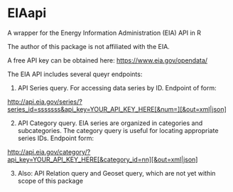 # EIAapi
A wrapper for the Energy Information Administration (EIA) API in R

The author of this package is not affiliated with the EIA.

A free API key can be obtained here: https://www.eia.gov/opendata/

The EIA API includes several queyr endpoints:
 1) API Series query. For accessing data series by ID. Endpoint of form:
 
 http://api.eia.gov/series/?series_id=sssssss&api_key=YOUR_API_KEY_HERE[&num=][&out=xml|json]
 
 2) API Category query. EIA series are organized in categories and subcategories. The category query is useful for locating appropriate series IDs. Endpoint form:
 
  http://api.eia.gov/category/?api_key=YOUR_API_KEY_HERE[&category_id=nn][&out=xml|json]
  
 3) Also: API Relation query and Geoset query, which are not yet within scope of this package
